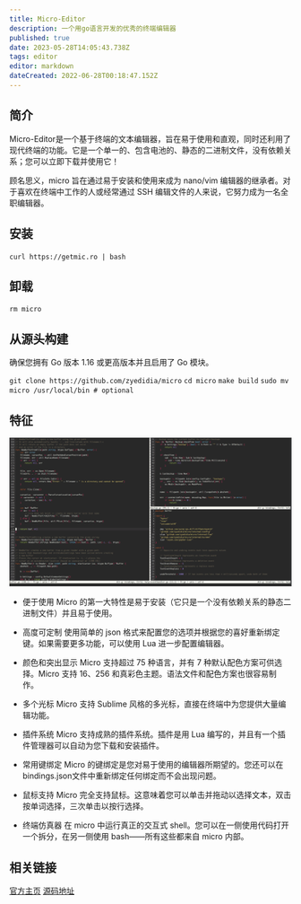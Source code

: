 ```yaml
---
title: Micro-Editor
description: 一个用go语言开发的优秀的终端编辑器
published: true
date: 2023-05-28T14:05:43.738Z
tags: editor
editor: markdown
dateCreated: 2022-06-28T00:18:47.152Z
---
```


## 简介

Micro-Editor是一个基于终端的文本编辑器，旨在易于使用和直观，同时还利用了现代终端的功能。它是一个单一的、包含电池的、静态的二进制文件，没有依赖关系；您可以立即下载并使用它！

顾名思义，micro 旨在通过易于安装和使用来成为 nano/vim 编辑器的继承者。对于喜欢在终端中工作的人或经常通过 SSH 编辑文件的人来说，它努力成为一名全职编辑器。

## 安装

`curl https://getmic.ro | bash`

## 卸载

`rm micro`

## 从源头构建

确保您拥有 Go 版本 1.16 或更高版本并且启用了 Go 模块。

`git clone https://github.com/zyedidia/micro`
`cd micro`
`make build`
`sudo mv micro /usr/local/bin # optional`
## 特征

![micro-monokai.png](/micro-monokai.png)
- 便于使用
Micro 的第一大特性是易于安装（它只是一个没有依赖关系的静态二进制文件）并且易于使用。

- 高度可定制
使用简单的 json 格式来配置您的选项并根据您的喜好重新绑定键。如果需要更多功能，可以使用 Lua 进一步配置编辑器。

- 颜色和突出显示
Micro 支持超过 75 种语言，并有 7 种默认配色方案可供选择。Micro 支持 16、256 和真彩色主题。语法文件和配色方案也很容易制作。

- 多个光标
Micro 支持 Sublime 风格的多光标，直接在终端中为您提供大量编辑功能。

- 插件系统
Micro 支持成熟的插件系统。插件是用 Lua 编写的，并且有一个插件管理器可以自动为您下载和安装插件。

- 常用键绑定
Micro 的键绑定是您对易于使用的编辑器所期望的。您还可以在bindings.json文件中重新绑定任何绑定而不会出现问题。

- 鼠标支持
Micro 完全支持鼠标。这意味着您可以单击并拖动以选择文本，双击按单词选择，三次单击以按行选择。

- 终端仿真器
在 micro 中运行真正的交互式 shell。您可以在一侧使用代码打开一个拆分，在另一侧使用 bash——所有这些都来自 micro 内部。
## 相关链接

[官方主页](https://micro-editor.github.io/)
[源码地址](https://github.com/zyedidia/micro/)